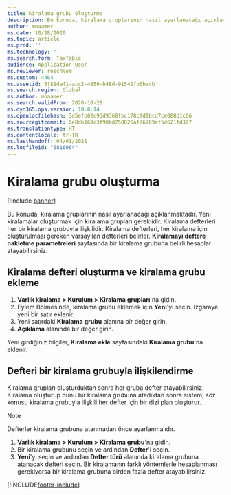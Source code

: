```yaml
---
title: Kiralama grubu oluşturma
description: Bu konuda, kiralama gruplarının nasıl ayarlanacağı açıklanmaktadır. Yeni kiralamalar oluşturmak için kiralama grupları gereklidir.
author: moaamer
ms.date: 10/28/2020
ms.topic: article
ms.prod: ''
ms.technology: ''
ms.search.form: TaxTable
audience: Application User
ms.reviewer: roschlom
ms.custom: 4464
ms.assetid: 5f89daf1-acc2-4959-b48d-91542fb6bacb
ms.search.region: Global
ms.author: moaamer
ms.search.validFrom: 2020-10-28
ms.dyn365.ops.version: 10.0.14
ms.openlocfilehash: 5d5efb02c95d9368fbc178cfd9bcd7ce088d1c66
ms.sourcegitcommit: 0e8db169c3f90bd750826af76709ef5d621fd377
ms.translationtype: HT
ms.contentlocale: tr-TR
ms.lasthandoff: 04/01/2021
ms.locfileid: "5816064"
---
```

# <a name="create-a-lease-group"></a>Kiralama grubu oluşturma

[!include [banner](../includes/banner.md)]

Bu konuda, kiralama gruplarının nasıl ayarlanacağı açıklanmaktadır. Yeni kiralamalar oluşturmak için kiralama grupları gereklidir. Kiralama defterleri her bir kiralama grubuyla ilişkilidir. Kiralama defterleri, her kiralama için oluşturulması gereken varsayılan defterleri belirler. **Kiralamayı deftere nakletme parametreleri** sayfasında bir kiralama grubuna belirli hesaplar atayabilirsiniz.

## <a name="create-a-lease-book-and-add-a-lease-group"></a>Kiralama defteri oluşturma ve kiralama grubu ekleme

1. **Varlık kiralama \> Kurulum \> Kiralama grupları**'na gidin.
2. Eylem Bölmesinde, kiralama grubu eklemek için **Yeni**'yi seçin. Izgaraya yeni bir satır eklenir.
3. Yeni satırdaki **Kiralama grubu** alanına bir değer girin.
4. **Açıklama** alanında bir değer girin.

Yeni girdiğiniz bilgiler, **Kiralama ekle** sayfasındaki **Kiralama grubu**'na eklenir.

## <a name="associate-a-book-with-a-lease-group"></a>Defteri bir kiralama grubuyla ilişkilendirme

Kiralama grupları oluşturduktan sonra her gruba defter atayabilirsiniz. Kiralama oluşturup bunu bir kiralama grubuna atadıktan sonra sistem, söz konusu kiralama grubuyla ilişkili her defter için bir dizi plan oluşturur.

> [!NOTE]
> Defterler kiralama grubuna atanmadan önce ayarlanmalıdır.

1. **Varlık kiralama \> Kurulum \> Kiralama grubu**'na gidin.
2. Bir kiralama grubunu seçin ve ardından **Defter**'i seçin.
3. **Yeni**'yi seçin ve ardından **Defter türü** alanında kiralama grubuna atanacak defteri seçin. Bir kiralamanın farklı yöntemlerle hesaplanması gerekiyorsa bir kiralama grubuna birden fazla defter atayabilirsiniz.


[!INCLUDE[footer-include](../../includes/footer-banner.md)]